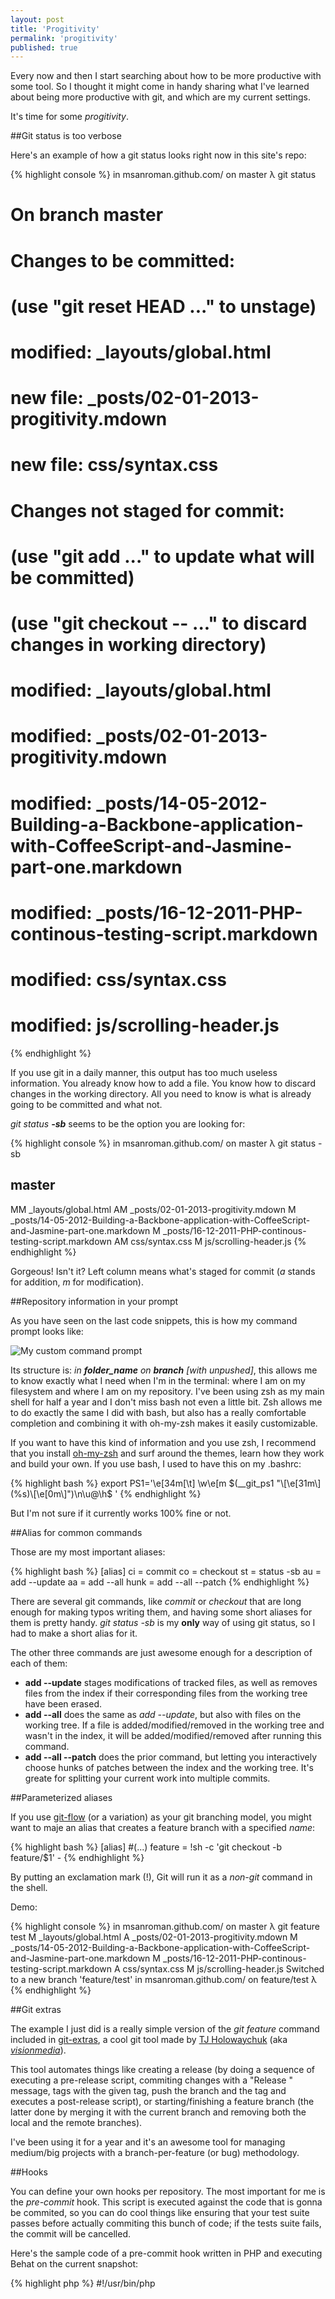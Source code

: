---layout: posttitle: 'Progitivity'permalink: 'progitivity'published: true---Every now and then I start searching about how to be more productive with some tool. So I thought it might come in handy sharing what I've learned about being more productive with git, and which are my current settings. It's time for some *progitivity*.##Git status is too verboseHere's an example of how a git status looks right now in this site's repo:{% highlight console %}in msanroman.github.com/ on master λ git status# On branch master# Changes to be committed:#   (use "git reset HEAD <file>..." to unstage)##   modified:   _layouts/global.html#   new file:   _posts/02-01-2013-progitivity.mdown#   new file:   css/syntax.css## Changes not staged for commit:#   (use "git add <file>..." to update what will be committed)#   (use "git checkout -- <file>..." to discard changes in working directory)##   modified:   _layouts/global.html#   modified:   _posts/02-01-2013-progitivity.mdown#   modified:   _posts/14-05-2012-Building-a-Backbone-application-with-CoffeeScript-and-Jasmine-part-one.markdown#   modified:   _posts/16-12-2011-PHP-continous-testing-script.markdown#   modified:   css/syntax.css#   modified:   js/scrolling-header.js{% endhighlight %}If you use git in a daily manner, this output has too much useless information. You already know how to add a file. You know how to discard changes in the working directory. All you need to know is what is already going to be committed and what not.*git status **-sb*** seems to be the option you are looking for:{% highlight console %}in msanroman.github.com/ on master λ git status -sb                   ## masterMM _layouts/global.htmlAM _posts/02-01-2013-progitivity.mdown M _posts/14-05-2012-Building-a-Backbone-application-with-CoffeeScript-and-Jasmine-part-one.markdown M _posts/16-12-2011-PHP-continous-testing-script.markdownAM css/syntax.css M js/scrolling-header.js{% endhighlight %}Gorgeous! Isn't it? Left column means what's staged for commit (*a* stands for addition, *m* for modification).##Repository information in your promptAs you have seen on the last code snippets, this is how my command prompt looks like:![My custom command prompt](http://f.cl.ly/items/230h1q12160z3Y331Y2K/command-prompt.png)Its structure is: *in **folder_name** on **branch** [with unpushed]*, this allows me to know exactly what I need when I'm in the terminal: where I am on my filesystem and where I am on my repository. I've been using zsh as my main shell for half a year and I don't miss bash not even a little bit. Zsh allows me to do exactly the same I did with bash, but also has a really comfortable completion and combining it with oh-my-zsh makes it easily customizable.If you want to have this kind of information and you use zsh, I recommend that you install [oh-my-zsh](https://github.com/robbyrussell/oh-my-zsh) and surf around the themes, learn how they work and build your own. If you use bash, I used to have this on my .bashrc:{% highlight bash %}export PS1='\e[34m[\t] \w\e[m $(__git_ps1 "\[\e[31m\](%s)\[\e[0m\]")\n\u@\h$ '{% endhighlight %}But I'm not sure if it currently works 100% fine or not.##Alias for common commandsThose are my most important aliases:{% highlight bash %}[alias]    ci = commit    co = checkout    st = status -sb    au = add --update    aa = add --all    hunk = add --all --patch{% endhighlight %}There are several git commands, like *commit* or *checkout* that are long enough for making typos writing them, and having some short aliases for them is pretty handy. *git status -sb* is my **only** way of using git status, so I had to make a short alias for it.The other three commands are just awesome enough for a description of each of them:+ **add --update** stages modifications of tracked files, as well as removes files from the index if their corresponding files from the working tree have been erased.+ **add --all** does the same as *add --update*, but also with files on the working tree. If a file is added/modified/removed in the working tree and wasn't in the index, it will be added/modified/removed after running this command.+ **add --all --patch** does the prior command, but letting you interactively choose hunks of patches between the index and the working tree. It's greate for splitting your current work into multiple commits.##Parameterized aliasesIf you use [git-flow](http://nvie.com/posts/a-successful-git-branching-model/) (or a variation) as your git branching model, you might want to maje an alias that creates a feature branch with a specified *name*:{% highlight bash %}[alias]    #(...)    feature = !sh -c 'git checkout -b feature/$1' -{% endhighlight %}By putting an exclamation mark (!), Git will run it as a *non-git* command in the shell.Demo:{% highlight console %}in msanroman.github.com/ on master λ git feature testM   _layouts/global.htmlA   _posts/02-01-2013-progitivity.mdownM   _posts/14-05-2012-Building-a-Backbone-application-with-CoffeeScript-and-Jasmine-part-one.markdownM   _posts/16-12-2011-PHP-continous-testing-script.markdownA   css/syntax.cssM   js/scrolling-header.jsSwitched to a new branch 'feature/test'in msanroman.github.com/ on feature/test λ{% endhighlight %}##Git extrasThe example I just did is a really simple version of the *git feature* command included in [git-extras](https://github.com/visionmedia/git-extras), a cool git tool made by [TJ Holowaychuk](http://tjholowaychuk.com/) (aka [*visionmedia*](https://github.com/visionmedia/)).This tool automates things like creating a release (by doing a sequence of executing a pre-release script, commiting changes with a "Release <tag>" message, tags with the given tag, push the branch and the tag and executes a post-release script), or starting/finishing a feature branch (the latter done by merging it with the current branch and removing both the local and the remote branches).I've been using it for a year and it's an awesome tool for managing medium/big projects with a branch-per-feature (or bug) methodology.##HooksYou can define your own hooks per repository. The most important for me is the *pre-commit* hook. This script is executed against the code that is gonna be commited, so you can do cool things like ensuring that your test suite passes before actually commiting this bunch of code; if the tests suite fails, the commit will be cancelled.Here's the sample code of a pre-commit hook written in PHP and executing Behat on the current snapshot:{% highlight php %}#!/usr/bin/php<?phpecho "Running Behat test suite...";exec('behat', $output, $returnCode);if ($returnCode != 0) echo implode(PHP_EOL, $output);die($returnCode);{% endhighlight %}##AutocompletingWho doesn't love autocompleting?Add this to your .bashrc (or .zshrc), and define *$SCRIPTS_FOLDER* as your preferred place for keeping this kind of scripts:{% highlight bash %}GIT_BASH_COMPLETION_SCRIPT=$SCRIPTS_FOLDER/git-completion.bash[ ! -r $GIT_BASH_COMPLETION_SCRIPT ] && cd $SCRIPTS_FOLDER && wget https://raw.github.com/git/git/master/contrib/completion/git-completion.bash[ -r $GIT_BASH_COMPLETION_SCRIPT ] && source $GIT_BASH_COMPLETION_SCRIPT{% endhighlight %}When opening a new terminal, it will check if the autocompletion script is downloaded, and if it is, this will *source* it. If it isn't downloaded yet, the script will download it on that folder too.
